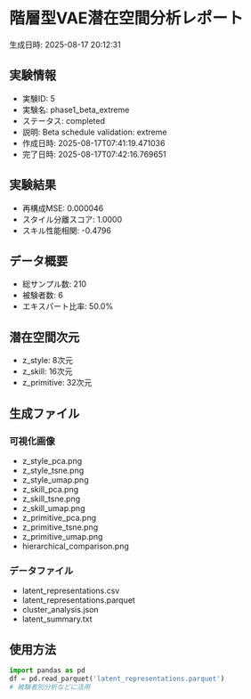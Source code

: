# 階層型VAE潜在空間分析レポート

生成日時: 2025-08-17 20:12:31

## 実験情報
- 実験ID: 5
- 実験名: phase1_beta_extreme
- ステータス: completed
- 説明: Beta schedule validation: extreme
- 作成日時: 2025-08-17T07:41:19.471036
- 完了日時: 2025-08-17T07:42:16.769651

## 実験結果
- 再構成MSE: 0.000046
- スタイル分離スコア: 1.0000
- スキル性能相関: -0.4796

## データ概要
- 総サンプル数: 210
- 被験者数: 6
- エキスパート比率: 50.0%

## 潜在空間次元
- z_style: 8次元
- z_skill: 16次元
- z_primitive: 32次元

## 生成ファイル
### 可視化画像
- z_style_pca.png
- z_style_tsne.png
- z_style_umap.png
- z_skill_pca.png
- z_skill_tsne.png
- z_skill_umap.png
- z_primitive_pca.png
- z_primitive_tsne.png
- z_primitive_umap.png
- hierarchical_comparison.png

### データファイル
- latent_representations.csv
- latent_representations.parquet
- cluster_analysis.json
- latent_summary.txt

## 使用方法
```python
import pandas as pd
df = pd.read_parquet('latent_representations.parquet')
# 被験者別分析などに活用
```
